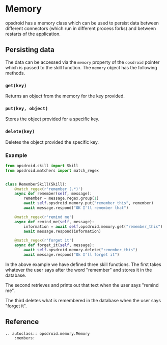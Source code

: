 # Memory

opsdroid has a memory class which can be used to persist data between different connectors (which run in different process forks) and between restarts of the application.

## Persisting data

The data can be accessed via the `memory` property of the `opsdroid` pointer which is passed to the skill function. The `memory` object has the following methods.

### `get(key)`

Returns an object from the memory for the key provided.

### `put(key, object)`

Stores the object provided for a specific key.

### `delete(key)`

Deletes the object provided the specific key.

### Example

```python
from opsdroid.skill import Skill
from opsdroid.matchers import match_regex


class RememberSkill(Skill):
    @match_regex(r'remember (.*)')
    async def remember(self, message):
        remember = message.regex.group(1)
        await self.opsdroid.memory.put("remember_this", remember)
        await message.respond("OK I'll remember that")

    @match_regex(r'remind me')
    async def remind_me(self, message):
        information = await self.opsdroid.memory.get("remember_this")
        await message.respond(information)

    @match_regex(r'forget it')
    async def forget_it(self, message):
        await self.opsdroid.memory.delete("remember_this")
        await message.respond("Ok I'll forget it")
```

In the above example we have defined three skill functions. The first takes whatever the user says after the word "remember" and stores it in the database.

The second retrieves and prints out that text when the user says "remind me".

The third deletes what is remembered in the database when the user says "forget it".
## Reference

```eval_rst
.. autoclass:: opsdroid.memory.Memory
    :members:
```
